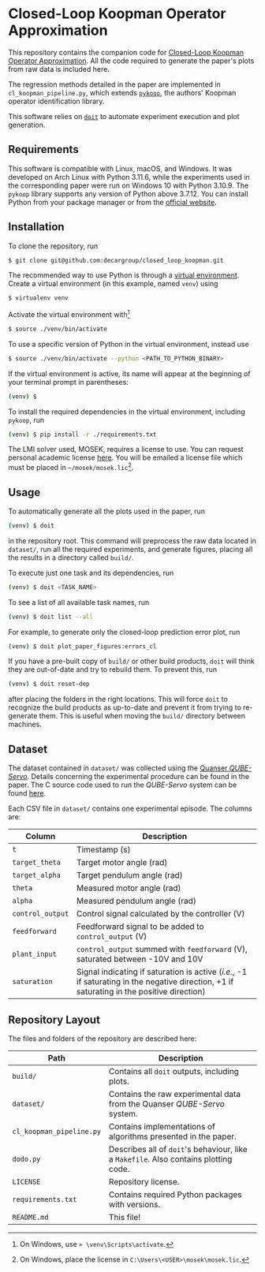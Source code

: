 # Closed-Loop Koopman Operator Approximation

This repository contains the companion code for [Closed-Loop Koopman Operator
Approximation](https://arxiv.org/abs/2303.15318). All the code required to
generate the paper's plots from raw data is included here.

The regression methods detailed in the paper are implemented in
`cl_koopman_pipeline.py`, which extends
[`pykoop`](https://github.com/decarsg/pykoop), the authors' Koopman operator
identification library.

This software relies on [`doit`](https://pydoit.org/) to automate experiment
execution and plot generation.

## Requirements

This software is compatible with Linux, macOS, and Windows. It was developed on
Arch Linux with Python 3.11.6, while the experiments used in the corresponding
paper were run on Windows 10 with Python 3.10.9. The `pykoop` library supports
any version of Python above 3.7.12. You can install Python from your package
manager or from the [official website](https://www.python.org/downloads/).

## Installation

To clone the repository, run
```sh
$ git clone git@github.com:decargroup/closed_loop_koopman.git
```

The recommended way to use Python is through a [virtual
environment](https://docs.python.org/3/library/venv.html). Create a virtual
environment (in this example, named `venv`) using
```sh
$ virtualenv venv
```
Activate the virtual environment with[^1]
```sh
$ source ./venv/bin/activate
```
To use a specific version of Python in the virtual environment, instead use
```sh
$ source ./venv/bin/activate --python <PATH_TO_PYTHON_BINARY>
```
If the virtual environment is active, its name will appear at the beginning of
your terminal prompt in parentheses:
```sh
(venv) $
```

To install the required dependencies in the virtual environment, including
`pykoop`, run
```sh
(venv) $ pip install -r ./requirements.txt
```

The LMI solver used, MOSEK, requires a license to use. You can request personal
academic license [here](https://www.mosek.com/products/academic-licenses/). You
will be emailed a license file which must be placed in `~/mosek/mosek.lic`[^2].

[^1]: On Windows, use `> \venv\Scripts\activate`.
[^2]: On Windows, place the license in `C:\Users\<USER>\mosek\mosek.lic`.

## Usage

To automatically generate all the plots used in the paper, run
```sh
(venv) $ doit
```
in the repository root. This command will preprocess the raw data located in
`dataset/`, run all the required experiments, and generate figures, placing
all the results in a directory called `build/`.


To execute just one task and its dependencies, run
```sh
(venv) $ doit <TASK_NAME>
```
To see a list of all available task names, run
```sh
(venv) $ doit list --all
```
For example, to generate only the closed-loop prediction error plot, run
```sh
(venv) $ doit plot_paper_figures:errors_cl
```

If you have a pre-built copy of `build/` or other build products, `doit` will
think they are out-of-date and try to rebuild them. To prevent this, run
```sh
(venv) $ doit reset-dep
```
after placing the folders in the right locations. This will force `doit` to
recognize the build products as up-to-date and prevent it from trying to
re-generate them. This is useful when moving the `build/` directory between
machines.

## Dataset

The dataset contained in `dataset/` was collected using the [Quanser
_QUBE-Servo_](https://www.quanser.com/products/qube-servo-2/). Details
concerning the experimental procedure can be found in the paper. The C source
code used to run the _QUBE-Servo_ system can be found
[here](https://github.com/decargroup/quanser_qube).

Each CSV file in `dataset/` contains one experimental episode. The columns are:

| Column | Description |
| --- | --- |
| `t` | Timestamp (s) |
| `target_theta` | Target motor angle (rad) |
| `target_alpha` | Target pendulum angle (rad) |
| `theta` | Measured motor angle (rad) |
| `alpha` | Measured pendulum angle (rad) |
| `control_output` | Control signal calculated by the controller (V) |
| `feedforward` | Feedforward signal to be added to `control_output` (V) |
| `plant_input` | `control_output` summed with `feedforward` (V), saturated between -10V and 10V |
| `saturation` | Signal indicating if saturation is active (_i.e._, -1 if saturating in the negative direction, +1 if saturating in the positive direction) |

## Repository Layout

The files and folders of the repository are described here:

| Path | Description |
| --- | --- |
| `build/` | Contains all `doit` outputs, including plots. |
| `dataset/` | Contains the raw experimental data from the Quanser _QUBE-Servo_ system. |
| `cl_koopman_pipeline.py` | Contains implementations of algorithms presented in the paper. |
| `dodo.py` | Describes all of `doit`'s behaviour, like a `Makefile`. Also contains plotting code. |
| `LICENSE` | Repository license. |
| `requirements.txt` | Contains required Python packages with versions. |
| `README.md` | This file! |
